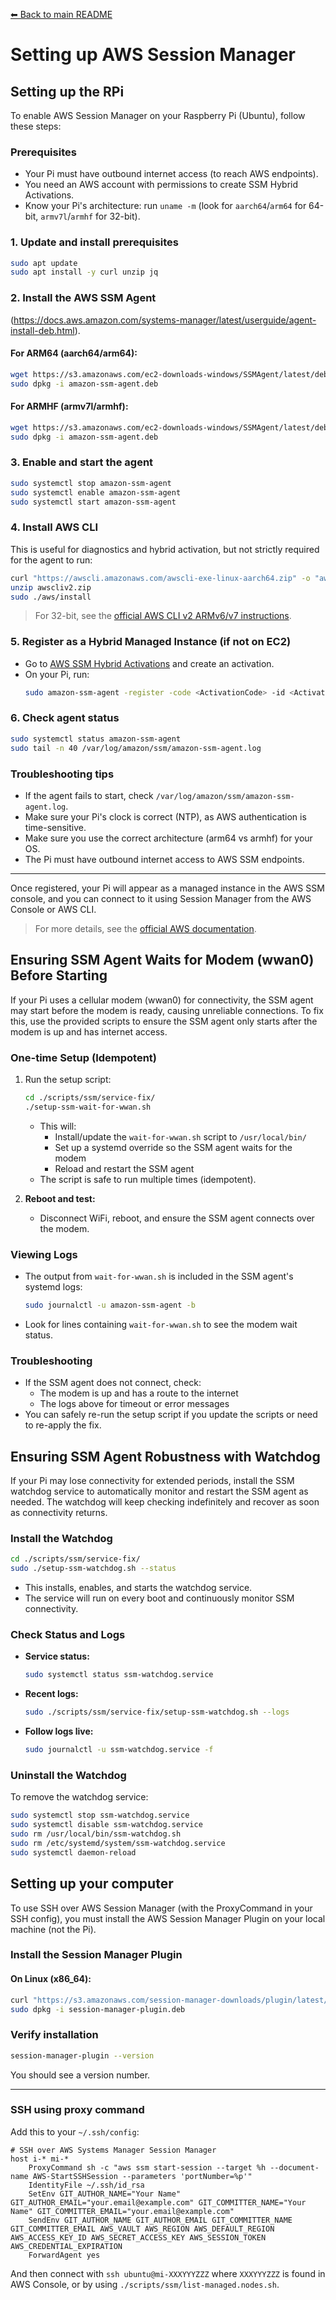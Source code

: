 [⬅ Back to main README](../README.md)

# Setting up AWS Session Manager

## Setting up the RPi

To enable AWS Session Manager on your Raspberry Pi (Ubuntu), follow these steps:

### Prerequisites
- Your Pi must have outbound internet access (to reach AWS endpoints).
- You need an AWS account with permissions to create SSM Hybrid Activations.
- Know your Pi's architecture: run `uname -m` (look for `aarch64`/`arm64` for 64-bit, `armv7l`/`armhf` for 32-bit).

### 1. Update and install prerequisites
```sh
sudo apt update
sudo apt install -y curl unzip jq
```

### 2. Install the AWS SSM Agent
(https://docs.aws.amazon.com/systems-manager/latest/userguide/agent-install-deb.html).

#### For ARM64 (aarch64/arm64):
```sh
wget https://s3.amazonaws.com/ec2-downloads-windows/SSMAgent/latest/debian_arm64/amazon-ssm-agent.deb
sudo dpkg -i amazon-ssm-agent.deb
```

#### For ARMHF (armv7l/armhf):
```sh
wget https://s3.amazonaws.com/ec2-downloads-windows/SSMAgent/latest/debian_armhf/amazon-ssm-agent.deb
sudo dpkg -i amazon-ssm-agent.deb
```

### 3. Enable and start the agent
```sh
sudo systemctl stop amazon-ssm-agent
sudo systemctl enable amazon-ssm-agent
sudo systemctl start amazon-ssm-agent
```

### 4. Install AWS CLI
This is useful for diagnostics and hybrid activation, but not strictly required for the agent to run:
```sh
curl "https://awscli.amazonaws.com/awscli-exe-linux-aarch64.zip" -o "awscliv2.zip"
unzip awscliv2.zip
sudo ./aws/install
```
> For 32-bit, see the [official AWS CLI v2 ARMv6/v7 instructions](https://docs.aws.amazon.com/cli/latest/userguide/getting-started-install.html).

### 5. Register as a Hybrid Managed Instance (if not on EC2)
- Go to [AWS SSM Hybrid Activations](https://console.aws.amazon.com/systems-manager/managed-instances/activations) and create an activation.
- On your Pi, run:
  ```sh
  sudo amazon-ssm-agent -register -code <ActivationCode> -id <ActivationId> -region <region>
  ```

### 6. Check agent status
```sh
sudo systemctl status amazon-ssm-agent
sudo tail -n 40 /var/log/amazon/ssm/amazon-ssm-agent.log
```

### Troubleshooting tips
- If the agent fails to start, check `/var/log/amazon/ssm/amazon-ssm-agent.log`.
- Make sure your Pi's clock is correct (NTP), as AWS authentication is time-sensitive.
- Make sure you use the correct architecture (arm64 vs armhf) for your OS.
- The Pi must have outbound internet access to AWS SSM endpoints.

---

Once registered, your Pi will appear as a managed instance in the AWS SSM console, and you can connect to it using Session Manager from the AWS Console or AWS CLI.

> For more details, see the [official AWS documentation](https://docs.aws.amazon.com/systems-manager/latest/userguide/agent-install-deb.html).

## Ensuring SSM Agent Waits for Modem (wwan0) Before Starting

If your Pi uses a cellular modem (wwan0) for connectivity, the SSM agent may start before the modem is ready, causing unreliable connections. To fix this, use the provided scripts to ensure the SSM agent only starts after the modem is up and has internet access.

### One-time Setup (Idempotent)

1. Run the setup script:
    ```sh
    cd ./scripts/ssm/service-fix/
    ./setup-ssm-wait-for-wwan.sh
    ```
    - This will:
      - Install/update the `wait-for-wwan.sh` script to `/usr/local/bin/`
      - Set up a systemd override so the SSM agent waits for the modem
      - Reload and restart the SSM agent
    - The script is safe to run multiple times (idempotent).

3. **Reboot and test:**
    - Disconnect WiFi, reboot, and ensure the SSM agent connects over the modem.

### Viewing Logs
- The output from `wait-for-wwan.sh` is included in the SSM agent's systemd logs:
    ```sh
    sudo journalctl -u amazon-ssm-agent -b
    ```
- Look for lines containing `wait-for-wwan.sh` to see the modem wait status.

### Troubleshooting
- If the SSM agent does not connect, check:
    - The modem is up and has a route to the internet
    - The logs above for timeout or error messages
- You can safely re-run the setup script if you update the scripts or need to re-apply the fix.

## Ensuring SSM Agent Robustness with Watchdog

If your Pi may lose connectivity for extended periods, install the SSM watchdog service to automatically monitor and restart the SSM agent as needed. The watchdog will keep checking indefinitely and recover as soon as connectivity returns.

### Install the Watchdog

```sh
cd ./scripts/ssm/service-fix/
sudo ./setup-ssm-watchdog.sh --status
```
- This installs, enables, and starts the watchdog service.
- The service will run on every boot and continuously monitor SSM connectivity.

### Check Status and Logs
- **Service status:**
  ```sh
  sudo systemctl status ssm-watchdog.service
  ```
- **Recent logs:**
  ```sh
  sudo ./scripts/ssm/service-fix/setup-ssm-watchdog.sh --logs
  ```
- **Follow logs live:**
  ```sh
  sudo journalctl -u ssm-watchdog.service -f
  ```

### Uninstall the Watchdog
To remove the watchdog service:
```sh
sudo systemctl stop ssm-watchdog.service
sudo systemctl disable ssm-watchdog.service
sudo rm /usr/local/bin/ssm-watchdog.sh
sudo rm /etc/systemd/system/ssm-watchdog.service
sudo systemctl daemon-reload
```

## Setting up your computer

To use SSH over AWS Session Manager (with the ProxyCommand in your SSH config), you must install the AWS Session Manager Plugin on your local machine (not the Pi).

### Install the Session Manager Plugin

#### On Linux (x86_64):
```sh
curl "https://s3.amazonaws.com/session-manager-downloads/plugin/latest/ubuntu_64bit/session-manager-plugin.deb" -o "session-manager-plugin.deb"
sudo dpkg -i session-manager-plugin.deb
```

### Verify installation
```sh
session-manager-plugin --version
```
You should see a version number.

---

### SSH using proxy command
Add this to your `~/.ssh/config`:

```
# SSH over AWS Systems Manager Session Manager
host i-* mi-*
    ProxyCommand sh -c "aws ssm start-session --target %h --document-name AWS-StartSSHSession --parameters 'portNumber=%p'"
    IdentityFile ~/.ssh/id_rsa
    SetEnv GIT_AUTHOR_NAME="Your Name" GIT_AUTHOR_EMAIL="your.email@example.com" GIT_COMMITTER_NAME="Your Name" GIT_COMMITTER_EMAIL="your.email@example.com"
    SendEnv GIT_AUTHOR_NAME GIT_AUTHOR_EMAIL GIT_COMMITTER_NAME GIT_COMMITTER_EMAIL AWS_VAULT AWS_REGION AWS_DEFAULT_REGION AWS_ACCESS_KEY_ID AWS_SECRET_ACCESS_KEY AWS_SESSION_TOKEN AWS_CREDENTIAL_EXPIRATION
    ForwardAgent yes
```

And then connect with `ssh ubuntu@mi-XXXYYYZZZ` where `XXXYYYZZZ` is found in AWS Console, or by using `./scripts/ssm/list-managed.nodes.sh`.

